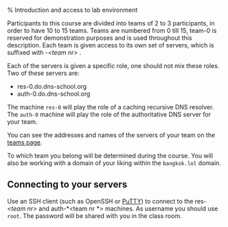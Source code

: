 % Introduction and access to lab environment

Participants to this course are divided into teams of 2 to 3 participants,
in order to have 10 to 15 teams.  Teams are numbered from 0 till 15,
team-0 is reserved for demonstration purposes and is used
throughout this description.  Each team is given access to its own
set of servers, which is suffixed with -*\<team nr\>* .

Each of the servers is given a specific role, one should not mix these
roles.  Two of these servers are:

- res-0.do.dns-school.org
- auth-0.do.dns-school.org

The machine `res-0` will play the role of a caching recursive DNS
resolver.  The `auth-0` machine will
play the role of the authoritative DNS server for your team.

You can see the addresses and names of the servers of your team on the [teams
page](teams.shtml).

To which team you belong will be determined during the course.
You will also be working with a domain of your liking within the `bangkok.lol`
domain.

## Connecting to your servers

Use an SSH client (such as OpenSSH or [PuTTY](https://www.chiark.greenend.org.uk/~sgtatham/putty/)) to connect to the res-*\<team nr\>* 
and auth-*<team nr *> machines.  As username you should use `root`. 
The password will be shared with you in the class room.
